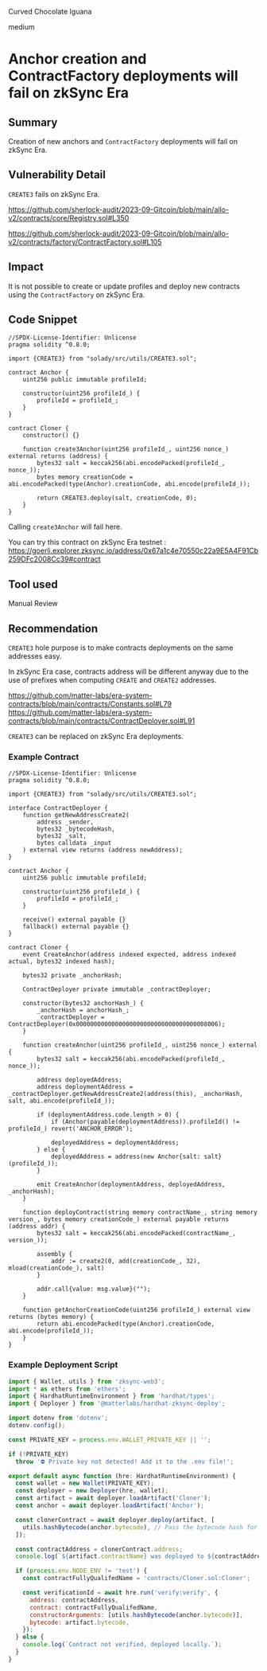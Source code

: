 Curved Chocolate Iguana

medium

# Anchor creation and ContractFactory deployments will fail on zkSync Era
## Summary
Creation of new anchors and `ContractFactory` deployments will fail on zkSync Era.

## Vulnerability Detail
`CREATE3` fails on zkSync Era.

https://github.com/sherlock-audit/2023-09-Gitcoin/blob/main/allo-v2/contracts/core/Registry.sol#L350

https://github.com/sherlock-audit/2023-09-Gitcoin/blob/main/allo-v2/contracts/factory/ContractFactory.sol#L105

## Impact
It is not possible to create or update profiles and deploy new contracts using the  `ContractFactory` on zkSync Era.

## Code Snippet
```solidity
//SPDX-License-Identifier: Unlicense
pragma solidity ^0.8.0;

import {CREATE3} from "solady/src/utils/CREATE3.sol";

contract Anchor {
    uint256 public immutable profileId;

    constructor(uint256 profileId_) {
        profileId = profileId_;
    }
}

contract Cloner {
    constructor() {}

    function create3Anchor(uint256 profileId_, uint256 nonce_) external returns (address) {
        bytes32 salt = keccak256(abi.encodePacked(profileId_, nonce_));
        bytes memory creationCode = abi.encodePacked(type(Anchor).creationCode, abi.encode(profileId_));

        return CREATE3.deploy(salt, creationCode, 0);
    }
}

```

Calling `create3Anchor` will fail here.

You can try this contract on zkSync Era testnet :
https://goerli.explorer.zksync.io/address/0x67a1c4e70550c22a9E5A4F91Cb259DFc2008Cc39#contract

## Tool used

Manual Review

## Recommendation
`CREATE3` hole purpose is to make contracts deployments on the same addresses easy.

In zkSync Era case, contracts address will be different anyway due to the use of prefixes when computing `CREATE` and `CREATE2` addresses.

https://github.com/matter-labs/era-system-contracts/blob/main/contracts/Constants.sol#L79
https://github.com/matter-labs/era-system-contracts/blob/main/contracts/ContractDeployer.sol#L91

`CREATE3` can be replaced on zkSync Era deployments.

### Example Contract
```solidity
//SPDX-License-Identifier: Unlicense
pragma solidity ^0.8.0;

import {CREATE3} from "solady/src/utils/CREATE3.sol";

interface ContractDeployer {
    function getNewAddressCreate2(  
        address _sender,
        bytes32 _bytecodeHash,
        bytes32 _salt,
        bytes calldata _input
    ) external view returns (address newAddress);
}

contract Anchor {
    uint256 public immutable profileId;

    constructor(uint256 profileId_) {
        profileId = profileId_;
    }

    receive() external payable {}
    fallback() external payable {}
}

contract Cloner {
    event CreateAnchor(address indexed expected, address indexed actual, bytes32 indexed hash);

    bytes32 private _anchorHash;

    ContractDeployer private immutable _contractDeployer;

    constructor(bytes32 anchorHash_) {
        _anchorHash = anchorHash_;
        _contractDeployer = ContractDeployer(0x0000000000000000000000000000000000008006);
    }

    function createAnchor(uint256 profileId_, uint256 nonce_) external {
        bytes32 salt = keccak256(abi.encodePacked(profileId_, nonce_));

        address deployedAddress;
        address deploymentAddress = _contractDeployer.getNewAddressCreate2(address(this), _anchorHash, salt, abi.encode(profileId_));
        
        if (deploymentAddress.code.length > 0) {
            if (Anchor(payable(deploymentAddress)).profileId() != profileId_) revert('ANCHOR_ERROR');

            deployedAddress = deploymentAddress;
        } else {
            deployedAddress = address(new Anchor{salt: salt}(profileId_));
        }

        emit CreateAnchor(deploymentAddress, deployedAddress, _anchorHash);
    } 

    function deployContract(string memory contractName_, string memory version_, bytes memory creationCode_) external payable returns (address addr) {
        bytes32 salt = keccak256(abi.encodePacked(contractName_, version_));

        assembly {
            addr := create2(0, add(creationCode_, 32), mload(creationCode_), salt)
        }

        addr.call{value: msg.value}("");
    }

    function getAnchorCreationCode(uint256 profileId_) external view returns (bytes memory) {
        return abi.encodePacked(type(Anchor).creationCode, abi.encode(profileId_));
    } 
}
```
### Example Deployment Script
```javascript
import { Wallet, utils } from 'zksync-web3';
import * as ethers from 'ethers';
import { HardhatRuntimeEnvironment } from 'hardhat/types';
import { Deployer } from '@matterlabs/hardhat-zksync-deploy';

import dotenv from 'dotenv';
dotenv.config();

const PRIVATE_KEY = process.env.WALLET_PRIVATE_KEY || '';

if (!PRIVATE_KEY)
  throw '⛔️ Private key not detected! Add it to the .env file!';

export default async function (hre: HardhatRuntimeEnvironment) {
  const wallet = new Wallet(PRIVATE_KEY);
  const deployer = new Deployer(hre, wallet);
  const artifact = await deployer.loadArtifact('Cloner');
  const anchor = await deployer.loadArtifact('Anchor');

  const clonerContract = await deployer.deploy(artifact, [
    utils.hashBytecode(anchor.bytecode), // Pass the bytecode hash for the Anchor contract
  ]);

  const contractAddress = clonerContract.address;
  console.log(`${artifact.contractName} was deployed to ${contractAddress}`);

  if (process.env.NODE_ENV != 'test') {
    const contractFullyQualifedName = 'contracts/Cloner.sol:Cloner';

    const verificationId = await hre.run('verify:verify', {
      address: contractAddress,
      contract: contractFullyQualifedName,
      constructorArguments: [utils.hashBytecode(anchor.bytecode)],
      bytecode: artifact.bytecode,
    });
  } else {
    console.log(`Contract not verified, deployed locally.`);
  }
}
```
